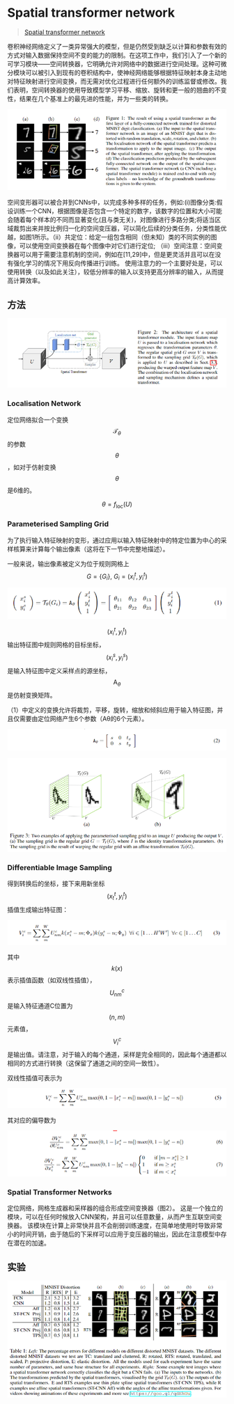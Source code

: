 # Spatial transformer network

> [Spatial transformer network](http://papers.nips.cc/paper/5854-spatial-transformer-networks.pdf)

卷积神经网络定义了一类异常强大的模型，但是仍然受到缺乏以计算和参数有效的方式对输入数据保持空间不变的能力的限制。在这项工作中，我们引入了一个新的可学习模块——空间转换器，它明确允许对网络中的数据进行空间处理。这种可微分模块可以被引入到现有的卷积结构中，使神经网络能够根据特征映射本身主动地对特征映射进行空间变换，而无需对优化过程进行任何额外的训练监督或修改。我们表明，空间转换器的使用导致模型学习平移、缩放、旋转和更一般的翘曲的不变性，结果在几个基准上的最先进的性能，并为一些类的转换。

![](../../.gitbook/assets/image%20%2890%29.png)

空间变形器可以被合并到CNNs中，以完成多种多样的任务，例如:\(i\)图像分类:假设训练一个CNN，根据图像是否包含一个特定的数字，该数字的位置和大小可能会随着每个样本的不同而显著变化\(且与类无关\)，对图像进行多路分类;将适当区域裁剪出来并按比例归一化的空间变压器，可以简化后续的分类任务，分类性能优越，如图1所示。（ii）共定位：给定一组包含相同（但未知）类的不同实例的图像，可以使用空间变换器在每个图像中对它们进行定位; （iii）空间注意：空间变换器可以用于需要注意机制的空间，例如在\[11,29\]中，但是更灵活并且可以在没有强化学习的情况下用反向传播进行训练。 使用注意力的一个主要好处是，可以使用转换（以及如此关注），较低分辨率的输入以支持更高分辨率的输入，从而提高计算效率。

## 方法

![](../../.gitbook/assets/image%20%2848%29.png)

### Localisation Network

定位网络拟合一个变换 $$\mathcal{T}_{\theta}$$ 的参数 $$\theta$$ ，如对于仿射变换 $$θ$$ 是6维的。

$$
\theta=f_{\mathrm{loc}}(U)
$$

### Parameterised Sampling Grid

为了执行输入特征映射的变形，通过应用以输入特征映射中的特定位置为中心的采样核算来计算每个输出像素（这将在下一节中完整地描述）。

一般来说，输出像素被定义为位于规则网格上 $$G=\left\{G_{i}\right\}, \ G_{i}=\left(x_{i}^{t}, y_{i}^{t}\right)$$

![](../../.gitbook/assets/image%20%28204%29.png)

$$\left(x_{i}^{t}, y_{i}^{t}\right)$$ 输出特征图中规则网格的目标坐标， $$\left(x_{i}^{s}, y_{i}^{s}\right)$$ 是输入特征图中定义采样点的源坐标， $$\mathrm{A}_{\theta}$$ 是仿射变换矩阵。

（1）中定义的变换允许将裁剪，平移，旋转，缩放和倾斜应用于输入特征图，并且仅需要由定位网络产生6个参数（Aθ的6个元素）。

![](../../.gitbook/assets/image%20%2898%29.png)

![](../../.gitbook/assets/image%20%28129%29.png)

### Differentiable Image Sampling

得到转换后的坐标，接下来用新坐标 $$\left(x_{t}^{t}, y_{i}^{t}\right)$$ 插值生成输出特征图：

![](../../.gitbook/assets/image%20%28130%29.png)

其中$$k(x)$$ 表示插值函数（如双线性插值）， $$U_{n m}^{c}$$ 是输入特征通道C位置为 $$(n, m)$$ 元素值， $$V_{i}^{c}$$ 是输出值。请注意，对于输入的每个通道，采样是完全相同的，因此每个通道都以相同的方式进行转换（这保留了通道之间的空间一致性）。

双线性插值可表示为

![](../../.gitbook/assets/image%20%2863%29.png)

其对应的偏导数为

![](../../.gitbook/assets/image%20%28161%29.png)

### Spatial Transformer Networks

定位网络，网格生成器和采样器的组合形成空间变换器（图2）。 这是一个独立的模块，可以在任何时候放入CNN架构，并且可以任意数量，从而产生互联空间变换器。 该模块在计算上非常快并且不会削弱训练速度，在简单地使用时导致非常小的时间开销，由于随后的下采样可以应用于变压器的输出，因此在注意模型中存在潜在的加速。

## 实验

![](../../.gitbook/assets/image%20%28183%29.png)

